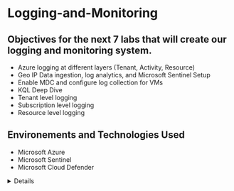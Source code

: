 # Logging-and-Monitoring

## Objectives for the next 7 labs that will create our logging and monitoring system.
- Azure logging at different layers (Tenant, Activity, Resource)
- Geo IP Data ingestion, log analytics, and Microsoft Sentinel Setup 
- Enable MDC and configure log collection for VMs
- KQL Deep Dive
- Tenant level logging
- Subscription level logging
- Resource level logging

## Environements and Technologies Used
- Microsoft Azure
- Microsoft Sentinel
- Microsoft Cloud Defender

<details close>

In this lab we will use 2 GeoIP files which will help us correlate IP addresses to figure out where the attacks originated from. 
This will be interesting because in Event Viewer we only see IP addresses, but we have no clue where the attacks came from. 


We will first download 2 GeoIP files 
![image](https://user-images.githubusercontent.com/112146207/231026643-50acaa3b-3f83-4467-b6ee-49cf28ee2225.png)

We will then go into our Azure account and search "storage account" and click on "create storage account"

![image](https://user-images.githubusercontent.com/112146207/231028070-1e083867-7a13-4d6f-b4d7-a68c387c0ee5.png)

When we create our storage account make sure to put it under the "RG-Cyber-Lab" resource group, make a storage account name, change the region, and change the redundancy to locally-redundant storage (LRS).

Remember that Redundancy in cybersecurity is often used to improve fault tolerance, which means the ability of a system to continue functioning even if a part of it fails.

![image](https://user-images.githubusercontent.com/112146207/231028783-ea7691e8-3f53-4533-852d-4e86d36b566c.png)


Once the storage account is created, go to the search bar and type in "storage account" 
Within the storage account, create a container named “ipgeodata”

![image](https://user-images.githubusercontent.com/112146207/231030560-acfa43e5-4d3e-4319-becb-5e9bf0dd42df.png)

Click on "ipgeodata" and we will upload the 2 files we downloaded
This might take a while since one of the files is very large, but patience is key! 

![image](https://user-images.githubusercontent.com/112146207/231031297-24b3618d-59af-49ae-b564-7397895b5cb9.png)

We now need to create SAS URLs for both of these files.
A SAS is used to provide access to files on an individual basis instead of opening up the whole container

We will first copy the file names and jot it down on a notepad 

![image](https://user-images.githubusercontent.com/112146207/231032762-02446bd7-f2ae-4378-acea-31c8029c4083.png)

Right click the file name and press "generate SAS" and make sure it is the city block IPv4 

![image](https://user-images.githubusercontent.com/112146207/231033022-3a06ba97-7561-408a-9fb0-cd340e02744d.png)

Change the experation date and click "generate SAS" then copy the Blob SAS URL and put it on your notes because we will use it later

![image](https://user-images.githubusercontent.com/112146207/231033594-d39d112c-3a55-4bc2-9a05-e3336d00f910.png)

The same steps will be done for the "city-locations" file

![image](https://user-images.githubusercontent.com/112146207/231034805-cc50ffd3-0c0b-4862-959b-ec9c1275a094.png)

It's very important that you copied the Blob URLs to a notepad because we will use them

![image](https://user-images.githubusercontent.com/112146207/231035113-37153ffd-7b20-4039-89e0-32fa03063cd6.png)

---

Our SIEM will look into our work analytics workspace where it will collect, analyze and identify logs in real time. 

Go to portal.azure.com and search "log analytics workspace" then click "create"

Enter in your resource group, name, and region
hit "create"

![image](https://user-images.githubusercontent.com/112146207/231041157-07ff8690-0e94-4d1a-8855-b0a13f2ae6ca.png)

---

We just created our work analytics workspace which will be injected with Geo data to let us correlate IP addresses and see people's origins. We will then create our SIEMs resource and connect it to the log analytics workspace. 

Go to the search bar and search "Microsoft Sentinel" and hit "create" 

Then click on your workspace and click "add" 

![image](https://user-images.githubusercontent.com/112146207/231042846-4b76998a-cc03-4c4c-9568-174d36763b7b.png)

---
We will now create 2 Watchlists within Azure Sentinel and ingest geo-data CSV Files from Azure Storage

![image](https://user-images.githubusercontent.com/112146207/231043926-67b9a1bc-b5cf-4b74-81bc-2370a8901560.png)

Now add this information exactly and use YOUR Blob URLs that you copied and saved 

![image](https://user-images.githubusercontent.com/112146207/231044304-b37eee42-396e-4d38-a3b7-24f2d6062360.png)

![image](https://user-images.githubusercontent.com/112146207/231045193-e4b86e10-1d9f-43a7-98da-d447ddcb1955.png)

![image](https://user-images.githubusercontent.com/112146207/231052913-3c103c38-3ee6-4f4c-9efa-8d3832d7252a.png)

For the second watchlist I put this information in

![image](https://user-images.githubusercontent.com/112146207/231053907-bdec4f66-2204-4310-8cd4-0ead229d4c39.png)

Now we have to allow these files to “upload”/load from our storage account into Sentinel/Log Analytics Workspace. The big one will likely take over 24 hours

---
We will go to work analytics workspace and query the watchlists we created just to make sure we can see the records from both watchlists 

It should look something like this

![image](https://user-images.githubusercontent.com/112146207/231058252-685c7062-26c7-427d-970d-34c9fe2d851a.png)

<details close>

---
In this section we will create a Linux VM, and we're going to configure the Windows security event logs from our Windows machine, and the syslog logs from our Linux machine to send to our log analytics workspace. In additional to the VM, we will also configure logging for the NSG (AKA the mini firewalls) and we're going to send flow logs into the log analytics workspace. 

  
To create another Virtual Machine in Azure, use the same Region, Resource Group, and VNet as the previous VM, and name it "linux-vm". 
Avoid choosing B1s for the VM size as it may stop creating logs during a DDoS attack. 
Use a username and password for authentication instead of SSH keys to restrict access. 
Lastly, open up the NSG to all traffic to allow for inbound and outbound traffic control.
  
![image](https://user-images.githubusercontent.com/112146207/231915269-71d8b02a-9a26-4606-80a6-15b9e2dbfb3e.png)
![image](https://user-images.githubusercontent.com/112146207/231915347-62f9b7dc-8417-407e-8c89-868c9030add0.png)


---
 
To enhance the security of your Azure environment, there are three steps that we will take. 
First, enable Microsoft Defender for Cloud for your Log Analytics Workspace. 
 
![image](https://user-images.githubusercontent.com/112146207/231920040-942a930e-8b64-4e57-a570-1c061285996c.png)
   
![image](https://user-images.githubusercontent.com/112146207/231926363-08254f1f-16cb-4063-b121-98b233bd2e3c.png)
 
Make sure everything is checked off and that you have your resource group, subscription, and your log analytics workspace info.
![image](https://user-images.githubusercontent.com/112146207/231927395-28eb3a69-932b-4460-8cad-6641401e2528.png)

We're going to go ahead and enable security policy since we will use it later on

Make sure to click on "security policy" and then click "Add more standards"

![image](https://user-images.githubusercontent.com/112146207/232256225-219fdb5c-777a-452f-bdc3-7b4b71149ba1.png)

We're going to add NIST 800-53: Security and privacy controls and Azure CIS 1.4.0 (latest version)

  ---

We will now enable Defender Plans for both VMs and SQL Instances on VMs to detect and respond to potential security threats
  
Now go back to Microsoft Defender for Cloud and click on "environment settings" and we're going to do the same thing for our work analytics workspace
  
![image](https://user-images.githubusercontent.com/112146207/232257863-6e58db5c-69af-45f5-83cb-f5344f04ce41.png)

![image](https://user-images.githubusercontent.com/112146207/232257971-c3b108d8-5904-4084-ad61-7a53d68eda18.png)

This is from the Windows event log, so we are configuring this to send security events to our log analytics workspace

![image](https://user-images.githubusercontent.com/112146207/232257982-e4af1d6f-14eb-4a93-9ea6-f49c6a99f7aa.png)
  
---
 
Now we will configure logging and log forwarding for our NSG (mini firewall) 
  
We will start by going to our Azure home page, click "windows VM", then go to networking,
click on "windows-vm-nsg" 
  
![image](https://user-images.githubusercontent.com/112146207/232265995-760bf78d-f492-4d34-baaf-4651c0dc47c7.png)

We will now create some NSG flow logs 
  
![image](https://user-images.githubusercontent.com/112146207/232343530-137bf329-4e04-4045-b763-f99d2fb0246a.png)

We will do the same thing for our Linux VM 
  
![image](https://user-images.githubusercontent.com/112146207/232343651-7cad24f6-e116-4672-ae02-af80285dd4ec.png)

---
  
In this section, we will enable diagnostic settings for both NSGs 
  
Search "VM", click "Windows-VM" and go to networking and click on your network security group 
Click on "diagnostic settings" and "add diagnostic setting" 
Put in your information and click "save" 

![image](https://user-images.githubusercontent.com/112146207/232344379-94128f13-b60a-4ea2-9ddd-75138f189657.png)

Do the same process for the Linux-VM

---
  
We will now add data connectors to our VM's and create some data collection rules 
  
First go to Sentinel and click on "data connectors" and search "windows" 
You should be able to see a "windows security events via AMA"
Then click "open connector page" 

![image](https://user-images.githubusercontent.com/112146207/232345194-b5cccdab-a8b2-482b-9f6b-ab2cfa2c7762.png)

click "create data collection rule" 
This allows events/logs to be brought into log analytics workspace from our VMs

Fill in the information 

![image](https://user-images.githubusercontent.com/112146207/232345533-3e5fe29a-37f0-42c9-ac76-0c3d84546730.png)

Go to resources and click "add resources" 
  
![image](https://user-images.githubusercontent.com/112146207/232345592-00326467-8e19-4e76-a2ba-132f0819b762.png)

And at the end it should look like this 

![image](https://user-images.githubusercontent.com/112146207/232345624-34d89b98-2405-4606-ad08-50b6a0ff32d1.png)

---

We will now do this for our Linux VM
  
Search "log analytics workspace" and click on "agents" 
Click on "linux servers" and click "Data collection rules" 
  
![image](https://user-images.githubusercontent.com/112146207/232345917-8ff52ffd-9f89-4769-8fcb-c25e2acb3b30.png)

Click "create" 
  
![image](https://user-images.githubusercontent.com/112146207/232345993-dff68917-0376-4073-b1ef-eb6c80c3eac6.png)

Now go to resources and click on the linux-VM

![image](https://user-images.githubusercontent.com/112146207/232346046-56e725ef-55e0-45e5-8dc1-fb7ff2e326be.png)

We will now add a data source for our Linux VM
  
The data source type is "linux Syslog" and leave LOG_AUTH set to LOG_DEBUG
The rest of the logs should be "none"
  
![image](https://user-images.githubusercontent.com/112146207/232346488-8bd5f1a3-5b25-4bbd-b8cb-48dcc902debb.png)

The final result should look something like this 
  
![image](https://user-images.githubusercontent.com/112146207/232348779-32801522-00c0-4f07-a9b8-1d50ea834278.png)
 
We will go back to our log analytics workspace and create another windows to make sure it's collecting application logs 
  
![image](https://user-images.githubusercontent.com/112146207/232349001-7d3135e3-2d2d-42ed-a3b9-2c7cc9b65f60.png)

The final result should look like this

![image](https://user-images.githubusercontent.com/112146207/232349296-8e3bd95d-0dc4-4d8a-b597-3bb9363dc859.png)

---
  
Finally we will keep checking/ refreshing the log analytics agents tab and ensure the VM's show up there 
  
Go to "log analytics workspace" and then "agents" and make sure that your windows and linux VM's are showing up 
  
![image](https://user-images.githubusercontent.com/112146207/232349589-a0925f87-7c29-4b37-aa07-d1289f503c3e.png)

![image](https://user-images.githubusercontent.com/112146207/232349604-fbb882c4-332c-44d1-a4f2-ed38879289e5.png)

---

Type in "syslog" and click "run" and you should be able to see your logs coming in 
  
![image](https://user-images.githubusercontent.com/112146207/232672859-5c5ad373-9d24-42e6-a114-ee59c9e99ac6.png)

---
  
 We are now exploring KQL which is very similar to SQL 
 KQL helps us filter through logs to show us exactly what we want to find 
  
 
![image](https://user-images.githubusercontent.com/112146207/232673231-f23821d7-0627-43ed-80b9-5d0c7980ddc4.png)

---

We will login into our attack VM and fail a couple of logins against the linux and windows computer and observe them in the log analytics 
  
Get the public IP address of your windows VM
Go to SSMS 
Fail to login 3 times 

![image](https://user-images.githubusercontent.com/112146207/232674032-a4f854b3-7946-4d24-9b34-e2b16b10a153.png)

---
  
Now fail to login an RDP 
  
![image](https://user-images.githubusercontent.com/112146207/232674353-95d1b883-5f04-42f4-a907-16f79cdbf617.png)
 
---
 
  We will now fail login 3 times for our Linux machine and 1 successful connection 

![image](https://user-images.githubusercontent.com/112146207/232672245-53df1c87-5d0b-4a2c-9917-00bd40a845ee.png)

---
  
We can now go to "log Analytics" 
The KQL query will look at the SSMS Authentication logs on the Windows computer
We can see that the IP address is that of the attack VM
  
![image](https://user-images.githubusercontent.com/112146207/232676039-4441b94f-6f57-4e85-9d65-ae3c1c8bb345.png)


---
  
We will check our Linux failed authentication attempts 
  
We can see the times I tried to login using an incorrect user and password 
  
![image](https://user-images.githubusercontent.com/112146207/232676715-cb74bdf0-52a7-46d6-af05-ed6267308bfd.png)

![image](https://user-images.githubusercontent.com/112146207/232676902-4c080307-0cbf-49ee-b609-7bd7309dc3e1.png)

---
  
We will now check the failed RDP failures 
  
![image](https://user-images.githubusercontent.com/112146207/232677531-d8b20f1d-f561-4105-9585-70e24baae515.png)


<details close>

In this section we will bring tenant level logs from Azure Active Directory 
 
The most important part of this lab is to get the "Azure Active Directory Premium P2"
Go to Active Directory> Licenses > All products
Then click "add" and you should be able to see the free trial to Premium P2

  ----

After that is all set and done 
Search "Azure AD" go to "Security" then click "Identity Protection" and find "User Risk Policy"
Make sure that you have user risk policy on 
Sign-in risk policy should also be on 
  
![image](https://user-images.githubusercontent.com/112146207/232914636-98383955-f4f8-412b-a5e4-f6a941508934.png)

---
  
Go to Azure AD and search for "diagnostic settings"
We will configure which logs we want collected 
 
![image](https://user-images.githubusercontent.com/112146207/232916264-d04e3c5f-4979-4282-855a-31a275df883e.png)

---
  
In Azure AD look for "users" and create a new user 

![image](https://user-images.githubusercontent.com/112146207/232917967-8c2786ca-1d8c-4afb-a201-a16d9cd01ad1.png)

Next, we will assign our dummy_user the role of Global Administrator 
  
![image](https://user-images.githubusercontent.com/112146207/232919275-093723f3-579e-4587-a580-0954f07d08a2.png)

---
  
Now we have to delete our dummy_user
  
![image](https://user-images.githubusercontent.com/112146207/232920249-a0fa6588-8650-48fd-b009-6a6f39b30a0f.png)

---
  
We will now simuluate a brute force attack against AAD
Then we will observe those logs in work analytics workspace 
  
  
First get your vs code 
  
![image](https://user-images.githubusercontent.com/112146207/233215613-0b2e01f1-1f40-4a80-8aff-4a872309ae60.png)

Run the "AAD-Brute-Force-Success-Simulator.ps1" from within your attack-VM
  
![image](https://user-images.githubusercontent.com/112146207/233221860-106b7e3f-b176-4f47-bf82-b2a0d54202df.png)

 ---
  
 We now go back to our log analytics workspace 
Click on "logs" 
We are using KQL to query logs we want to see
  
![image](https://user-images.githubusercontent.com/112146207/233224548-ad887a59-bd80-48a3-b4a3-2f0196f4b52e.png)

<details close>

In this lab we will bring in subscription level logging (activity log)
  
First we will export Azure Activity Logs to log analytics workspace 
  
Go to "azure monitor" click "activity log" and find "export activity logs" 
From there click "add diagnostic setting" 
  
![image](https://user-images.githubusercontent.com/112146207/233226463-261d0029-d59e-4f6e-b392-3c1e63b47e68.png)

We will now create a new resource group named "Scratch-Resource Group" and "critical infrastructure wastewater" 

![image](https://user-images.githubusercontent.com/112146207/233227240-5c494dbb-0dec-4649-9aaf-d55845edeb6f.png)

We will now delete the resource groups we just created 
The reason for this is because we want to generate logs and observe them 
  
---
  
We will produce test lab queries 
This is to better understand KQL and how to use it to filter through log activity
  
![image](https://user-images.githubusercontent.com/112146207/233230084-af667fea-5b7e-4fb4-81f2-a1d43227e4e4.png)
  
<details close>
  
In this lab we will collect logs for our blob storage and our key vault

We will Configure logging for our storage account by enabling diagnostic settings for blob storage

![image](https://user-images.githubusercontent.com/112146207/233239472-a29723af-0560-45ea-86f6-b604f8475c7a.png)

---
  
Generate some Logs for Azure Storage (read some blobs/files)
  
![image](https://user-images.githubusercontent.com/112146207/233239985-f46c4019-6955-484d-81d3-109330c46641.png)

---
  
We are going to create a diagnostic setting to enable logging of the key vault
  
![image](https://user-images.githubusercontent.com/112146207/233242773-15eb31ee-af85-465c-8829-396201ab2934.png)

---

We will now configure logging for our key vault 
  
First we will create a Key Vault Instance
  
![image](https://user-images.githubusercontent.com/112146207/233240688-6d9b72f0-2e52-47cd-8a62-022ed5cf76ae.png)

Now we will add a secret to Key Vault called “Tenant-Global-Admin-Password” with a made up password
  
![image](https://user-images.githubusercontent.com/112146207/233241999-ced3fa1c-47a4-4f10-b861-b336ea2cd6c2.png)






  



